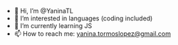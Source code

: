 - 👋 Hi, I’m @YaninaTL
- 👀 I’m interested in languages (coding included)
- 🌱 I’m currently learning JS
- 📫 How to reach me: yanina.tormoslopez@gmail.com

<!---
YaninaTL/YaninaTL is a ✨ special ✨ repository because its `README.md` (this file) appears on your GitHub profile.
You can click the Preview link to take a look at your changes.
--->
